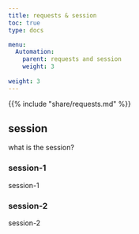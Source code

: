 ```yaml
---
title: requests & session 
toc: true
type: docs

menu:
  Automation:
    parent: requests and session
    weight: 3
    
weight: 3  
---
```



<!-- ## Requests lib -->
{{% include "share/requests.md" %}}




## session 

what is the session?

### session-1

session-1

### session-2

session-2